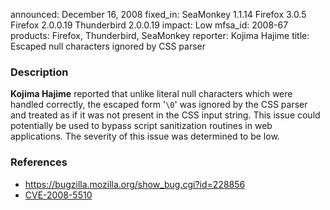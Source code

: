 announced: December 16, 2008
fixed_in: SeaMonkey 1.1.14
          Firefox 3.0.5
          Firefox 2.0.0.19
          Thunderbird 2.0.0.19
impact: Low
mfsa_id: 2008-67
products: Firefox, Thunderbird, SeaMonkey
reporter: Kojima Hajime
title: Escaped null characters ignored by CSS parser

<h3>Description</h3>

<p><strong>Kojima Hajime</strong> reported that unlike literal null
characters which were handled correctly, the escaped form '<code>\0</code>'
was ignored by the CSS parser and treated as if it was not present in
the CSS input string.  This issue could potentially be used to bypass
script sanitization routines in web applications.  The severity of
this issue was determined to be low.</p>

<h3>References</h3>

<ul>
  <li><a href="https://bugzilla.mozilla.org/show_bug.cgi?id=228856">https://bugzilla.mozilla.org/show_bug.cgi?id=228856</a></li>
  <li><a class="ex-ref" href="http://cve.mitre.org/cgi-bin/cvename.cgi?name=CVE-2008-5510">CVE-2008-5510</a></li>
</ul>



